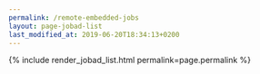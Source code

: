 ```yaml
---
permalink: /remote-embedded-jobs
layout: page-jobad-list
last_modified_at: 2019-06-20T18:34:13+0200
---
```

{% include render_jobad_list.html permalink=page.permalink %}
